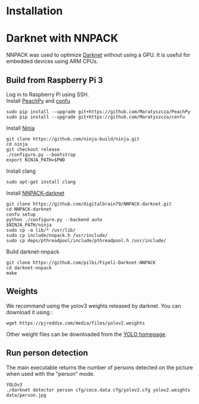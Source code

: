 # Installation
# Darknet with NNPACK
NNPACK was used to optimize [Darknet](https://github.com/pjreddie/darknet) without using a GPU. It is useful for embedded devices using ARM CPUs.

## Build from Raspberry Pi 3
Log in to Raspberry Pi using SSH.<br/>
Install [PeachPy](https://github.com/Maratyszcza/PeachPy) and [confu](https://github.com/Maratyszcza/confu)
```
sudo pip install --upgrade git+https://github.com/Maratyszcza/PeachPy
sudo pip install --upgrade git+https://github.com/Maratyszcza/confu
```
Install [Ninja](https://ninja-build.org/)
```
git clone https://github.com/ninja-build/ninja.git
cd ninja
git checkout release
./configure.py --bootstrap
export NINJA_PATH=$PWD
```
Install clang
```
sudo apt-get install clang
```
Install [NNPACK-darknet](https://github.com/digitalbrain79/NNPACK-darknet.git)
```
git clone https://github.com/digitalbrain79/NNPACK-darknet.git
cd NNPACK-darknet
confu setup
python ./configure.py --backend auto
$NINJA_PATH/ninja
sudo cp -a lib/* /usr/lib/
sudo cp include/nnpack.h /usr/include/
sudo cp deps/pthreadpool/include/pthreadpool.h /usr/include/
```
Build darknet-nnpack
```
git clone https://github.com/pilbi/Fiyeli-Darknet-NNPACK
cd darknet-nnpack
make
```

## Weights
We recommand using the yolov3 weights released by darknet. You can download it using : 
```
wget https://pjreddie.com/media/files/yolov2.weights
```
Other weight files can be downloaded from the [YOLO homepage](https://pjreddie.com/darknet/yolo/).

## Run person detection
The main executable returns the number of persons detected on the picture when used with the "person" mode.
```console
YOLOv3
./darknet detector person cfg/coco.data cfg/yolov2.cfg yolov2.weights data/person.jpg
```
